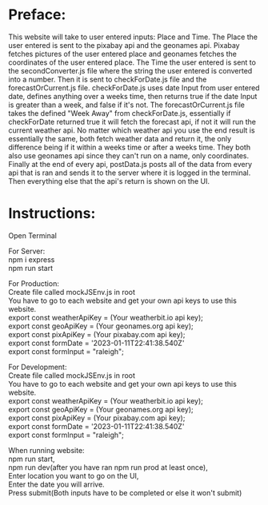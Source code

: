 # Preface:
This website will take to user entered inputs: Place and Time. 
The Place the user entered is sent to the pixabay api and the geonames api. Pixabay fetches pictures of the user entered place and geonames fetches the coordinates of the user entered place. 
The Time the user entered is sent to the secondConverter.js file where the string the user entered is converted into a number. Then it is sent to checkForDate.js file and the   forecastOrCurrent.js file. checkForDate.js uses date Input from user entered date, defines anything over a weeks time, then returns true if the date Input is greater than a week, and   false if it's not. The forecastOrCurrent.js file takes the defined "Week Away" from checkForDate.js, essentially if checkForDate returned true it will fetch the forecast api, if not   it will run the current weather api. No matter which weather api you use the end result is essentially the same, both fetch weather data and return it, the only difference being if   it within a weeks time or after a weeks time. They both also use geonames api since they can't run on a name, only coordinates. Finally at the end of every api, postData.js posts all   of the data from every api that is ran and sends it to the server where it is logged in the terminal. Then everything else that the api's return is shown on the UI.  

# Instructions:  
Open Terminal  

For Server:  
npm i express  
npm run start  

For Production:  
Create file called mockJSEnv.js in root  
You have to go to each website and get your own api keys to use this website.  
export const weatherApiKey = (Your weatherbit.io api key);  
export const geoApiKey = (Your geonames.org api key);  
export const pixApiKey = (Your pixabay.com api key);  
export const formDate = '2023-01-11T22:41:38.540Z'  
export const formInput = "raleigh";  

For Development:  
Create file called mockJSEnv.js in root  
You have to go to each website and get your own api keys to use this website.  
export const weatherApiKey = (Your weatherbit.io api key);  
export const geoApiKey = (Your geonames.org api key);  
export const pixApiKey = (Your pixabay.com api key);  
export const formDate = '2023-01-11T22:41:38.540Z'  
export const formInput = "raleigh";  

When running website:  
npm run start,  
npm run dev(after you have ran npm run prod at least once),  
Enter location you want to go on the UI,  
Enter the date you will arrive.  
Press submit(Both inputs have to be completed or else it won't submit)  